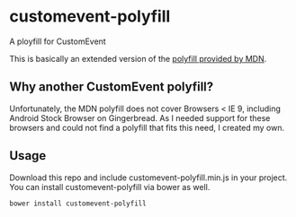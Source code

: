 customevent-polyfill
====================

A ployfill for CustomEvent

This is basically an extended version of the [polyfill provided by MDN](https://developer.mozilla.org/en-US/docs/Web/API/CustomEvent).

## Why another CustomEvent polyfill?

Unfortunately, the MDN polyfill does not cover Browsers < IE 9, including Android Stock Browser on Gingerbread. As I needed support for these browsers and could not find a polyfill that fits this need, I created my own.

## Usage
Download this repo and include customevent-polyfill.min.js in your project. You can install customevent-polyfill via bower as well.

    bower install customevent-polyfill